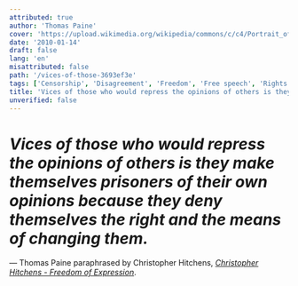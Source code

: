 ```yaml
---
attributed: true
author: 'Thomas Paine'
cover: 'https://upload.wikimedia.org/wikipedia/commons/c/c4/Portrait_of_Thomas_Paine.jpg'
date: '2010-01-14'
draft: false
lang: 'en'
misattributed: false
path: '/vices-of-those-3693ef3e'
tags: ['Censorship', 'Disagreement', 'Freedom', 'Free speech', 'Rights']
title: 'Vices of those who would repress the opinions of others is they make themselves prisoners of their own opinions because they deny themselves the right and the means of changing them.'
unverified: false
---
```


# *Vices of those who would repress the opinions of others is they make themselves prisoners of their own opinions because they deny themselves the right and the means of changing them.*
&mdash; Thomas Paine paraphrased by Christopher Hitchens, <cite>[Christopher Hitchens - Freedom of Expression](https://www.youtube.com/watch?v=9YhEfTpCILk&t=200)</cite>.
